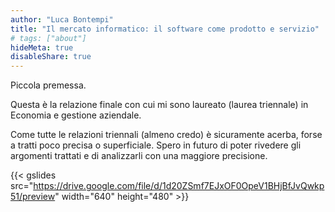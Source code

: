 ```yaml
---
author: "Luca Bontempi"
title: "Il mercato informatico: il software come prodotto e servizio"
# tags: ["about"]
hideMeta: true
disableShare: true
---
```


Piccola premessa.

Questa è la relazione finale con cui mi sono laureato (laurea triennale) in Economia e gestione aziendale. 

Come tutte le relazioni triennali (almeno credo) è sicuramente acerba, forse a tratti poco precisa o superficiale. Spero in futuro di poter rivedere gli argomenti trattati e di analizzarli con una maggiore precisione.

{{< gslides src="https://drive.google.com/file/d/1d20ZSmf7EJxOF0OpeV1BHjBfJvQwkp51/preview" width="640" height="480" >}}